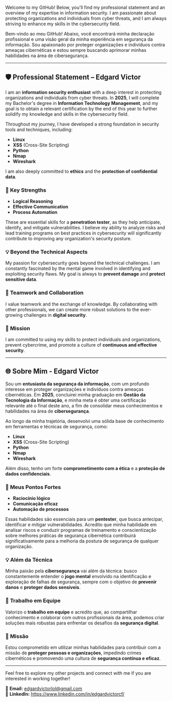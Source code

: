 Welcome to my GitHub! Below, you'll find my professional statement and an overview of my expertise in information security. I am passionate about protecting organizations and individuals from cyber threats, and I am always striving to enhance my skills in the cybersecurity field.

Bem-vindo ao meu GitHub! Abaixo, você encontrará minha declaração profissional e uma visão geral da minha experiência em segurança da informação. Sou apaixonado por proteger organizações e indivíduos contra ameaças cibernéticas e estou sempre buscando aprimorar minhas habilidades na área de cibersegurança.

---

## 🛡️ **Professional Statement – Edgard Victor**

I am an **information security enthusiast** with a deep interest in protecting organizations and individuals from cyber threats. In **2025**, I will complete my Bachelor's degree in **Information Technology Management**, and my goal is to obtain a relevant certification by the end of this year to further solidify my knowledge and skills in the cybersecurity field.

Throughout my journey, I have developed a strong foundation in security tools and techniques, including:
- **Linux**
- **XSS** (Cross-Site Scripting)
- **Python**
- **Nmap**
- **Wireshark**

I am also deeply committed to **ethics** and the **protection of confidential data**.

### 🔑 **Key Strengths**
- **Logical Reasoning**
- **Effective Communication**
- **Process Automation**

These are essential skills for a **penetration tester**, as they help anticipate, identify, and mitigate vulnerabilities. I believe my ability to analyze risks and lead training programs on best practices in cybersecurity will significantly contribute to improving any organization's security posture.

### 💡 **Beyond the Technical Aspects**
My passion for cybersecurity goes beyond the technical challenges. I am constantly fascinated by the mental game involved in identifying and exploiting security flaws. My goal is always to **prevent damage** and **protect sensitive data**.

### 🤝 **Teamwork and Collaboration**
I value teamwork and the exchange of knowledge. By collaborating with other professionals, we can create more robust solutions to the ever-growing challenges in **digital security**.

### 🎯 **Mission**
I am committed to using my skills to protect individuals and organizations, prevent cybercrime, and promote a culture of **continuous and effective security**.

---

## 🌐 **Sobre Mim - Edgard Victor**

Sou um **entusiasta da segurança da informação**, com um profundo interesse em proteger organizações e indivíduos contra ameaças cibernéticas. Em **2025**, concluirei minha graduação em **Gestão da Tecnologia da Informação**, e minha meta é obter uma certificação relevante até o final deste ano, a fim de consolidar meus conhecimentos e habilidades na área de **cibersegurança**.

Ao longo da minha trajetória, desenvolvi uma sólida base de conhecimento em ferramentas e técnicas de segurança, como:
- **Linux**
- **XSS** (Cross-Site Scripting)
- **Python**
- **Nmap**
- **Wireshark**

Além disso, tenho um forte **comprometimento com a ética** e a **proteção de dados confidenciais**.

### 🔑 **Meus Pontos Fortes**
- **Raciocínio lógico**
- **Comunicação eficaz**
- **Automação de processos**

Essas habilidades são essenciais para um **pentester**, que busca antecipar, identificar e mitigar vulnerabilidades. Acredito que minha habilidade em analisar riscos e conduzir programas de treinamento e conscientização sobre melhores práticas de segurança cibernética contribuirá significativamente para a melhoria da postura de segurança de qualquer organização.

### 💡 **Além da Técnica**
Minha paixão pela **cibersegurança** vai além da técnica: busco constantemente entender o **jogo mental** envolvido na identificação e exploração de falhas de segurança, sempre com o objetivo de **prevenir danos** e **proteger dados sensíveis**.

### 🤝 **Trabalho em Equipe**
Valorizo o **trabalho em equipe** e acredito que, ao compartilhar conhecimento e colaborar com outros profissionais da área, podemos criar soluções mais robustas para enfrentar os desafios da **segurança digital**.

### 🎯 **Missão**
Estou comprometido em utilizar minhas habilidades para contribuir com a missão de **proteger pessoas e organizações**, impedindo crimes cibernéticos e promovendo uma cultura de **segurança contínua e eficaz**.

---

Feel free to explore my other projects and connect with me if you are interested in working together!

📧 **Email:** edgardvictorlol@gmail.com  
🔗 **LinkedIn:** https://www.linkedin.com/in/edgardvictorcf/

